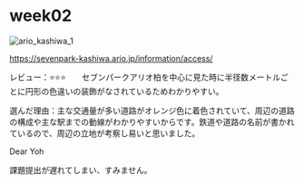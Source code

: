 # week02
![ario_kashiwa_1](https://github.com/Yuy-uni/week02/assets/146646608/156b8051-8c06-419f-ba8f-d2236aaf9621)


https://sevenpark-kashiwa.ario.jp/information/access/


レビュー：⭐️⭐️⭐️　　セブンパークアリオ柏を中心に見た時に半径数メートルごとに円形の色違いの装飾がなされているためわかりやすい。

選んだ理由：主な交通量が多い道路がオレンジ色に着色されていて、周辺の道路の構成や主な駅までの動線がわかりやすいからです。鉄道や道路の名前が書かれているので、周辺の立地が考察し易いと思いました。

Dear Yoh

課題提出が遅れてしまい、すみません。
